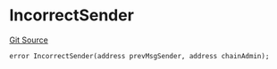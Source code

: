 # IncorrectSender
[Git Source](https://github.com/matter-labs/zksync-contracts/blob/c6e73735b89a4b474234f6471e326125c9069f15/contracts/l1-contracts/bridgehub/L1BridgehubErrors.sol)


```solidity
error IncorrectSender(address prevMsgSender, address chainAdmin);
```


